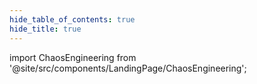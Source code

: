 ```yaml
---
hide_table_of_contents: true
hide_title: true
---
```


<!-- # Build Code -->

<!-- Custom component -->

import ChaosEngineering from '@site/src/components/LandingPage/ChaosEngineering';

<ChaosEngineering />
